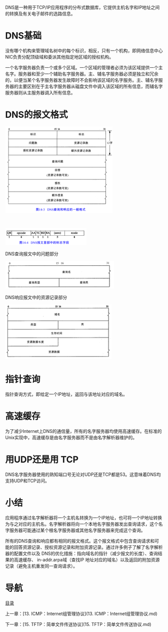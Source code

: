 DNS是一种用于TCP/IP应用程序的分布式数据库，它提供主机名字和IP地址之间的转换及有关电子邮件的选路信息。

# DNS基础

没有哪个机构来管理域名树中的每个标识，相反，只有一个机构，即网络信息中心NIC负责分配顶级域和委派其他指定地区域的授权机构。

一个名字服务器负责一个或多个区域。一个区域的管理者必须为该区域提供一个主名字。服务器和至少一个辅助名字服务器。主、辅名字服务器必须是独立和冗余的，以便当某个名字服务器发生故障时不会影响该区域的名字服务。主、辅名字服务器的主要区别在于主名字服务器从磁盘文件中调入该区域的所有信息，而辅名字服务器则从主服务器调入所有信息。

# DNS的报文格式

![graphic](img/chap14/img0.png)

 

![graphic](img/chap14/img1.png)

DNS查询报文中的问题部分

![graphic](img/chap14/img2.png)

DNS响应报文中的资源记录部分

![graphic](img/chap14/img3.png)

# 指针查询

指针查询方式，即给定一个IP地址，返回与该地址对应的域名。

# 高速缓存

为了减少Internet上DNS的通信量，所有的名字服务器均使用高速缓存。在标准的Unix实现中，高速缓存是由名字服务器而不是由名字解析器维护的。

# 用UDP还是用 TCP

DNS名字服务器使用的熟知端口号无论对UDP还是TCP都是53。这意味着DNS均支持UDP和TCP访问。

# 小结

应用程序通过名字解析器将一个主机名转换为一个IP地址，也可将一个IP地址转换为与之对应的主机名。名字解析器将向一个本地名字服务器发出查询请求，这个名字服务器可能通过某个根名字服务器或其他名字服务器来完成这个查询。

所有的DNS查询和响应都有相同的报文格式。这个报文格式中包含查询请求和可能的回答资源记录、授权资源记录和附加资源记录。通过许多例子了解了名字解析器的配置文件以及 DNS的优化措施：指向域名的指针（减少报文的长度）、查询结果的高速缓存、 in-addr.arpa域（查找IP 地址对应的域名）以及返回的附加资源记录（避免主机重发同一查询请求）。

# 导航

[目录](README.md)

上一章：[13. ICMP：Internet组管理协议](13. ICMP：Internet组管理协议.md)

下一章：[15. TFTP：简单文件传送协议](15. TFTP：简单文件传送协议.md)
